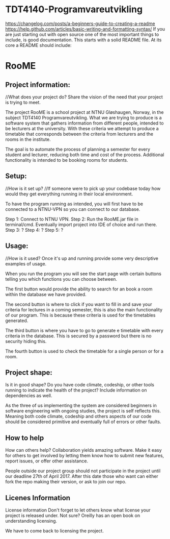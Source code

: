 # TDT4140-Programvareutvikling
https://changelog.com/posts/a-beginners-guide-to-creating-a-readme
https://help.github.com/articles/basic-writing-and-formatting-syntax/
If you are just starting out with open source one of the most important things to include,
is good documentation. This starts with a solid README file. At its core a README should include:

# RooME

## Project information:
//What does your project do? Share the vision of the need that your project is trying to meet.

The project RooME is a school project at NTNU Gløshaugen, Norway, in the subject TDT4140 Programvareutvikling.
What we are trying to produce is a software system that gathers information from different people, intended to be lecturers at the university. With these criteria we attempt to produce a timetable that corresponds between the criteria from lecturers and the rooms in the institute.

The goal is to automate the process of planning a semester for every student and lecturer, 
reducing both time and cost of the process. Additional functionality is intended to be booking rooms for students.

   
## Setup:
//How is it set up? 
//If someone were to pick up your codebase today how would they get everything running in their local environment.

To have the program running as intended, 
you will first have to be connected to a NTNU-VPN so you can connect to our database.

Step 1: Connect to NTNU VPN.
Step 2: Run the RooME.jar file in terminal/cmd. Eventually import project into IDE of choice and run there.
Step 3: ?
Step 4: ?
Step 5: ?


## Usage:
//How is it used? Once it's up and running provide some very descriptive examples of usage.

When you run the program you will see the start page with 
certain buttons telling you which functions you can choose between.

The first button would provide the ability to search for an book a room within the database we have provided.

The second button is where to click if you want to fill in and save your criteria for lectures in a coming semester,
this is also the main functionality of our program. This is because these criteria is used for the timetables generated.

The third button is where you have to go to generate e timetable with every criteria in the database. This is secured by a password but there is no security hiding this.

The fourth button is used to check the timetable for a single person or for a room.

## Project shape:
Is it in good shape? Do you have code climate, codeship,
 or other tools running to indicate the health of the project? Include information on dependencies as well.

As the three of us implementing the system are considered beginners in software engineering with ongoing studies, 
the project is self reflects this. Meaning both code climate, codeship and others aspects of our code should be considered
primitive and eventually full of errors or other faults.

## How to help
How can others help? Collaboration yields amazing software. 
Make it easy for others to get involved by letting them know how to submit new features, 
report issues, or offer other assistance.

People outside our project group should not participate in the project until our deadline 27th of April 2017.
After this date those who want can either fork the repo making their version, or ask to join our repo.

## Licenes Information
License information Don't forget to let others know what license your project is released under. 
Not sure? Oreilly has an open book on understanding licensing.

We have to come back to licensing the project.
